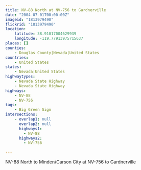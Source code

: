 ```yaml
---
title: NV-88 North at NV-756 to Gardnerville
date: "2004-07-01T00:00:00Z"
imageid: "1813979490"
flickrid: "1813979490"
location:
    latitude: 38.91017004629939
    longitude: -119.77913975715637
places: []
counties:
    - Douglas County|Nevada|United States
countries:
    - United States
states:
    - Nevada|United States
highwaytypes:
    - Nevada State Highway
    - Nevada State Highway
highways:
    - NV-88
    - NV-756
tags:
    - Big Green Sign
intersections:
    - overlap1: null
      overlap2: null
      highways1:
        - NV-88
      highways2:
        - NV-756

---
```

NV-88 North to Minden/Carson City at NV-756 to Gardnerville